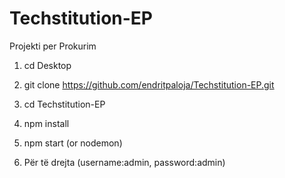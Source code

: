 # Techstitution-EP
Projekti per Prokurim

1. cd Desktop
2. git clone https://github.com/endritpaloja/Techstitution-EP.git
3. cd Techstitution-EP
4. npm install
5. npm start (or nodemon)

6. Për të drejta (username:admin, password:admin)